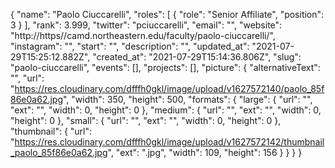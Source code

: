 {
 "name": "Paolo Ciuccarelli",
 "roles": [
  {
   "role": "Senior Affiliate",
   "position": 3
  }
 ],
 "rank": 3.999,
 "twitter": "pciuccarelli",
 "email": "",
 "website": "http://https//camd.northeastern.edu/faculty/paolo-ciuccarelli/",
 "instagram": "",
 "start": "",
 "description": "",
 "updated_at": "2021-07-29T15:25:12.882Z",
 "created_at": "2021-07-29T15:14:36.806Z",
 "slug": "paolo-ciuccarelli",
 "events": [],
 "projects": [],
 "picture": {
  "alternativeText": "",
  "url": "https://res.cloudinary.com/dfffh0gkl/image/upload/v1627572140/paolo_85f86e0a62.jpg",
  "width": 350,
  "height": 500,
  "formats": {
   "large": {
    "url": "",
    "ext": "",
    "width": 0,
    "height": 0
   },
   "medium": {
    "url": "",
    "ext": "",
    "width": 0,
    "height": 0
   },
   "small": {
    "url": "",
    "ext": "",
    "width": 0,
    "height": 0
   },
   "thumbnail": {
    "url": "https://res.cloudinary.com/dfffh0gkl/image/upload/v1627572142/thumbnail_paolo_85f86e0a62.jpg",
    "ext": ".jpg",
    "width": 109,
    "height": 156
   }
  }
 }
}